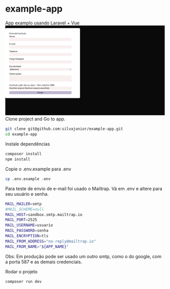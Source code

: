 # example-app
App examplo usando Laravel + Vue 
![](https://raw.githubusercontent.com/silvajunior/example-app/refs/heads/main/example-app_laravel_vue.png)
Clone project and Go to app.
```bash
git clone git@github.com:silvajunior/example-app.git
cd example-app
```
Instale dependências
```bash
composer install
npm install
```
Copie o .env.example para .env
```bash
cp .env.example .env
```
Para teste de envio de e-mail foi usado o Mailtrap.
Vá em .env e altere para seu usuário e senha.
```bash
MAIL_MAILER=smtp
#MAIL_SCHEME=null
MAIL_HOST=sandbox.smtp.mailtrap.io
MAIL_PORT=2525
MAIL_USERNAME=usuario
MAIL_PASSWORD=senha
MAIL_ENCRYPTION=tls
MAIL_FROM_ADDRESS="no-reply@mailtrap.io"
MAIL_FROM_NAME="${APP_NAME}"
```
Obs: Em produção pode ser usado um outro smtp, como o do google, com a porta 587 e as demais credenciais.

Rodar o projeto
```bash
composer run dev
```
